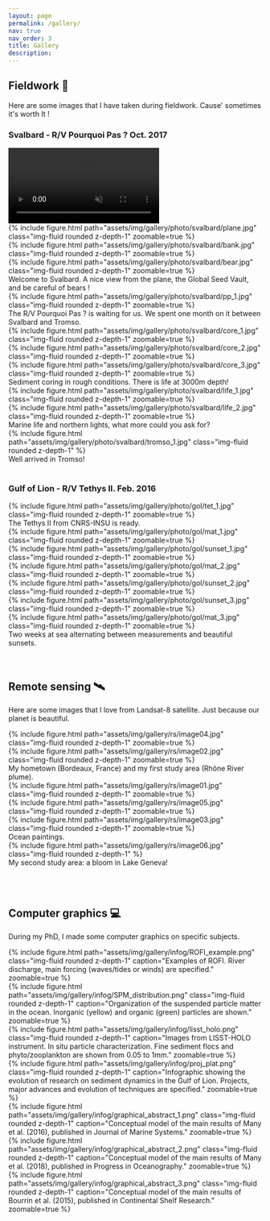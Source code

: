```yaml
---
layout: page
permalink: /gallery/
nav: true
nav_order: 3
title: Gallery
description: 
---
```



<!-- PHOTOS TERRAIN ######################################################### -->

<h2>Fieldwork 📸</h2>

Here are some images that I have taken during fieldwork. Cause' sometimes it's worth It !


<!-- SVALBARD  ######################################################### -->

<h3> Svalbard - R/V Pourquoi Pas ? Oct. 2017 </h3>
<div class="row mt-1">
    <video class="img-fluid" autoplay loop muted>
        <source src="/assets/img/gallery/photo/svalbard/sv_vid.mp4" type="video/mp4" />
    </video>
</div>

<div class="row mt-3">    
    <div class="col-sm mt-3 mt-md-0">
        {% include figure.html path="assets/img/gallery/photo/svalbard/plane.jpg" class="img-fluid rounded z-depth-1" zoomable=true %}
    </div>
    <div class="col-sm mt-3 mt-md-0">
        {% include figure.html path="assets/img/gallery/photo/svalbard/bank.jpg" class="img-fluid rounded z-depth-1" zoomable=true %}
    </div>
    <div class="col-sm mt-3 mt-md-0">
        {% include figure.html path="assets/img/gallery/photo/svalbard/bear.jpg" class="img-fluid rounded z-depth-1" zoomable=true %}
    </div>
</div>
<div class="caption">
    Welcome to Svalbard. A nice view from the plane, the Global Seed Vault, and be careful of bears !
</div>

<div class="row mt-1">    
        {% include figure.html path="assets/img/gallery/photo/svalbard/pp_1.jpg" class="img-fluid rounded z-depth-1" zoomable=true %}
</div>
<div class="caption">
    The R/V Pourquoi Pas ? is waiting for us. We spent one month on it between Svalbard and Tromso.
</div>

<div class="row mt-3">    
    <div class="col-sm mt-3 mt-md-0">
        {% include figure.html path="assets/img/gallery/photo/svalbard/core_1.jpg" class="img-fluid rounded z-depth-1" zoomable=true %}
    </div>
    <div class="col-sm mt-3 mt-md-0">
        {% include figure.html path="assets/img/gallery/photo/svalbard/core_2.jpg" class="img-fluid rounded z-depth-1" zoomable=true %}
    </div>
    <div class="col-sm mt-3 mt-md-0">
        {% include figure.html path="assets/img/gallery/photo/svalbard/core_3.jpg" class="img-fluid rounded z-depth-1" zoomable=true %}
    </div>
</div>
<div class="caption">
  Sediment coring in rough conditions. There is life at 3000m depth!
</div>

<div class="row mt-2">    
    <div class="col-sm mt-2 mt-md-0">
        {% include figure.html path="assets/img/gallery/photo/svalbard/life_1.jpg" class="img-fluid rounded z-depth-1" zoomable=true %}
    </div>
    <div class="col-sm mt-2 mt-md-0">
        {% include figure.html path="assets/img/gallery/photo/svalbard/life_2.jpg" class="img-fluid rounded z-depth-1" zoomable=true %}
    </div>
</div>
<div class="caption">
Marine life and northern lights, what more could you ask for?
</div>

<div class="row mt-1">    
        {% include figure.html path="assets/img/gallery/photo/svalbard/tromso_1.jpg" class="img-fluid rounded z-depth-1" %}
</div>
<div class="caption">
    Well arrived in Tromso!
</div>
<br>

<!-- MEDITERRANEAN SEA  ######################################################### -->
<h3> Gulf of Lion - R/V Tethys II. Feb. 2016 </h3>

<div class="row mt-1">    
        {% include figure.html path="assets/img/gallery/photo/gol/tet_1.jpg" class="img-fluid rounded z-depth-1" zoomable=true %}
</div>
<div class="caption">
    The Tethys II from CNRS-INSU is ready.
</div>

<div class="row mt-4">    
    <div class="col-sm mt-4 mt-md-0">
        {% include figure.html path="assets/img/gallery/photo/gol/mat_1.jpg" class="img-fluid rounded z-depth-1" zoomable=true %}
    </div>
    <div class="col-sm mt-4 mt-md-0">
        {% include figure.html path="assets/img/gallery/photo/gol/sunset_1.jpg" class="img-fluid rounded z-depth-1" zoomable=true %}
    </div>
    <div class="col-sm mt-4 mt-md-0">
        {% include figure.html path="assets/img/gallery/photo/gol/mat_2.jpg" class="img-fluid rounded z-depth-1" zoomable=true %}
    </div>
    <div class="col-sm mt-4 mt-md-0">
        {% include figure.html path="assets/img/gallery/photo/gol/sunset_2.jpg" class="img-fluid rounded z-depth-1" zoomable=true %}
    </div>
</div>

<div class="row mt-2">    
    <div class="col-sm mt-2 mt-md-0">
        {% include figure.html path="assets/img/gallery/photo/gol/sunset_3.jpg" class="img-fluid rounded z-depth-1" zoomable=true %}
    </div>
    <div class="col-sm mt-2 mt-md-0">
        {% include figure.html path="assets/img/gallery/photo/gol/mat_3.jpg" class="img-fluid rounded z-depth-1" zoomable=true %}
    </div>
</div>
<div class="caption">
    Two weeks at sea alternating between measurements and beautiful sunsets.
</div>
<br><br>




<!-- IMAGES SATELLITES ######################################################### -->


<h2>Remote sensing 🛰️</h2>

Here are some images that I love from Landsat-8 satellite. Just because our planet is beautiful.

<div class="row mt-2">    
    <div class="col-sm mt-2 mt-md-0">
        {% include figure.html path="assets/img/gallery/rs/image04.jpg" class="img-fluid rounded z-depth-1" zoomable=true %}
    </div>
    <div class="col-sm mt-2 mt-md-0">
        {% include figure.html path="assets/img/gallery/rs/image02.jpg" class="img-fluid rounded z-depth-1" zoomable=true %}
    </div>
</div>
<div class="caption">
    My hometown (Bordeaux, France) and my first study area (Rhône River plume).
</div>

<div class="row mt-3">    
    <div class="col-sm mt-3 mt-md-0">
        {% include figure.html path="assets/img/gallery/rs/image01.jpg" class="img-fluid rounded z-depth-1" zoomable=true %}
    </div>
    <div class="col-sm mt-3 mt-md-0">
        {% include figure.html path="assets/img/gallery/rs/image05.jpg" class="img-fluid rounded z-depth-1" zoomable=true %}
    </div>
    <div class="col-sm mt-3 mt-md-0">
        {% include figure.html path="assets/img/gallery/rs/image03.jpg" class="img-fluid rounded z-depth-1" zoomable=true %}
    </div>
</div>
<div class="caption">
  Ocean paintings.
</div>

<div class="row mt-1">    
        {% include figure.html path="assets/img/gallery/rs/image06.jpg" class="img-fluid rounded z-depth-1" %}
</div>
<div class="caption">
    My second study area: a bloom in Lake Geneva!
</div>



<br><br>





<!-- INFOGRAPHIES ######################################################### -->

<h2>Computer graphics 💻</h2>

During my PhD, I made some computer graphics on specific subjects.

<div class="row mt-3">
    <div class="col-sm mt-3 mt-md-0">
        {% include figure.html path="assets/img/gallery/infog/ROFI_example.png" class="img-fluid rounded z-depth-1" caption="Examples of ROFI. River discharge, main forcing (waves/tides or winds) are specified." zoomable=true %}
    </div>
    <div class="col-sm mt-3 mt-md-0">
        {% include figure.html path="assets/img/gallery/infog/SPM_distribution.png" class="img-fluid rounded z-depth-1" caption="Organization of the suspended particle matter in the ocean. Inorganic (yellow) and organic (green) particles are shown." zoomable=true %}
    </div>
</div>

<div class="row mt-3">
    <div class="col-sm mt-3 mt-md-0">
        {% include figure.html path="assets/img/gallery/infog/lisst_holo.png" class="img-fluid rounded z-depth-1" caption="Images from LISST-HOLO instrument. In situ particle characterization. Fine sediment flocs and phyto/zooplankton are shown from 0.05 to 1mm." zoomable=true %}
    </div>
    <div class="col-sm mt-3 mt-md-0">
        {% include figure.html path="assets/img/gallery/infog/proj_plat.png" class="img-fluid rounded z-depth-1" caption="Infographic showing the evolution of research on sediment dynamics in the Gulf of Lion. Projects, major advances and evolution of techniques are specified." zoomable=true %}
    </div>
</div>

<div class="row mt-3">
    <div class="col-sm mt-3 mt-md-0">
        {% include figure.html path="assets/img/gallery/infog/graphical_abstract_1.png" class="img-fluid rounded z-depth-1" caption="Conceptual model of the main results of Many et al. (2016), published in Journal of Marine Systems." zoomable=true %}
    </div>
    <div class="col-sm mt-3 mt-md-0">
        {% include figure.html path="assets/img/gallery/infog/graphical_abstract_2.png" class="img-fluid rounded z-depth-1" caption="Conceptual model of the main results of Many et al. (2018), published in Progress in Oceanography." zoomable=true %}
    </div>
    <div class="col-sm mt-3 mt-md-0">
        {% include figure.html path="assets/img/gallery/infog/graphical_abstract_3.png" class="img-fluid rounded z-depth-1" caption="Conceptual model of the main results of Bourrin et al. (2015), published in Continental Shelf Research." zoomable=true %}
    </div>
</div>
